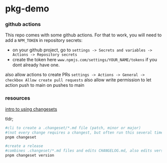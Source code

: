 # pkg-demo

### github actions

This repo comes with some github actions. For that to work, you will need to add a `NPM_TOKEN` in repository secrets:

- on your github project, go to `settings -> Secrets and variables -> Actions -> Repository secrets`
- create the token here `www.npmjs.com/settings/YOUR_NAME/tokens` if you dont already have one.

also allow actions to create PRs `settings -> Actions -> General -> checkbox Allow create pull requests`
also allow write permission to let action push to main on pushes to main

### resources

[intro to using changesets](https://github.com/changesets/changesets/blob/main/docs/intro-to-using-changesets.md)

tldr;

```sh
#cli to create a .changeset/*.md file (patch, minor or major)
#(not every change requires a changest, but often run this several times before creating a release)
pnpm changeset

#create a release
#combines .changeset/*.md files and edits CHANGELOG.md, also edits version in package.json
pnpm changeset version
```
